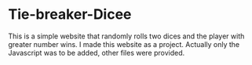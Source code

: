 # Tie-breaker-Dicee
This is a simple website that randomly rolls two dices and the player with greater number wins. I made this website as a project. Actually only the Javascript was to be added, other files were provided.
